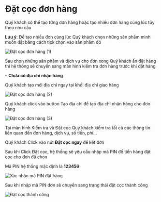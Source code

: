 # Đặt cọc đơn hàng

Quý khách có thể tạo từng đơn hàng hoặc tạo nhiều đơn hàng cùng lúc tùy theo nhu cầu

**Lưu ý**: Để tạo nhiều đơn cùng lúc Quý khách chọn những sản phẩm mình muốn đặt bằng cách tick chọn vào sản phẩm đó

![&#x110;&#x1EB7;t c&#x1ECD;c &#x111;&#x1A1;n h&#xE0;ng \(1\)](https://user-images.githubusercontent.com/73226975/99634690-7b1c7400-2a73-11eb-9068-9be4c231c8a8.png)

Sau chọn những sản phẩm và dịch vụ cho đơn xong Quý khách ấn đặt hàng thì hệ thống sẽ chuyển sang màn hình kiểm tra đơn hàng trước khi đặt hàng

– **Chưa có địa chỉ nhận hàng**

Quý khách tạo mới địa chỉ ngay tại khối địa chỉ giao hàng

![&#x110;&#x1EB7;t c&#x1ECD;c &#x111;&#x1A1;n h&#xE0;ng \(2\)](https://user-images.githubusercontent.com/73226975/99634850-bae35b80-2a73-11eb-9215-5b4d57475de1.png)

Quý khách click vào button Tạo địa chỉ để tạo địa chỉ nhận hàng cho đơn hàng

![&#x110;&#x1EB7;t c&#x1ECD;c &#x111;&#x1A1;n h&#xE0;ng \(3\)](https://user-images.githubusercontent.com/73226975/99634968-e6fedc80-2a73-11eb-9884-6bce7f4be4c1.png)

Tại màn hình Kiểm tra và Đặt cọc Quý khách kiểm tra tất cả các thông tin liên quan đến đơn hàng, dịch vụ, số tiền, phí…

Quý khách Click vào nút **Đặt cọc ngay** để kết đơn

Sau khi Click Đặt cọc, hệ thống sẽ yêu cầu nhập mã PIN để tiến hàng đặt cọc cho đơn đã chọn

Mã PIN hệ thống mặc định là **123456**

![X&#xE1;c nh&#x1EAD;n m&#xE3; PIN &#x111;&#x1EB7;t h&#xE0;ng](https://user-images.githubusercontent.com/73226975/99635113-1d3c5c00-2a74-11eb-9a62-1716be4726a7.png)

Sau khi nhập mã PIN đơn sẽ chuyển sang trạng thái đặt cọc thành công

![&#x110;&#x1EB7;t c&#x1ECD;c th&#xE0;nh c&#xF4;ng](https://user-images.githubusercontent.com/73226975/99635190-36450d00-2a74-11eb-8bd7-5386086a44f3.png)

